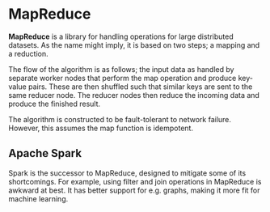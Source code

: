 # MapReduce

**MapReduce** is a library for handling operations for large distributed
datasets. As the name might imply, it is based on two steps; a mapping and a
reduction.

The flow of the algorithm is as follows; the input data as handled by separate
worker nodes that perform the map operation and produce key-value pairs. These
are then shuffled such that similar keys are sent to the same reducer node. The
reducer nodes then reduce the incoming data and produce the finished result.

The algorithm is constructed to be fault-tolerant to network failure. However,
this assumes the map function is idempotent.

## Apache Spark

Spark is the successor to MapReduce, designed to mitigate some of its
shortcomings. For example, using filter and join operations in MapReduce is
awkward at best. It has better support for e.g. graphs, making it more fit for
machine learning.
